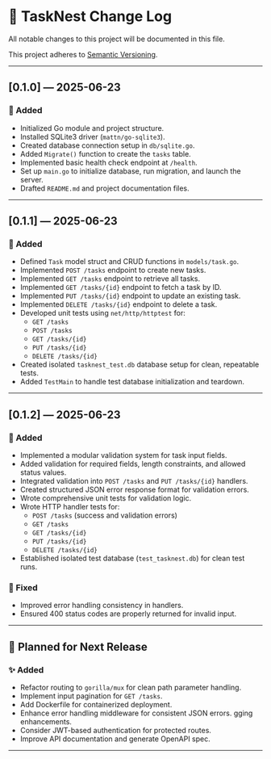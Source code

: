 # 📖 TaskNest Change Log

All notable changes to this project will be documented in this file.

This project adheres to [Semantic Versioning](https://semver.org/).

---

## [0.1.0] — 2025-06-23

### 🎉 Added
- Initialized Go module and project structure.
- Installed SQLite3 driver (`mattn/go-sqlite3`).
- Created database connection setup in `db/sqlite.go`.
- Added `Migrate()` function to create the `tasks` table.
- Implemented basic health check endpoint at `/health`.
- Set up `main.go` to initialize database, run migration, and launch the server.
- Drafted `README.md` and project documentation files.

---

## [0.1.1] — 2025-06-23

### 🎉 Added
- Defined `Task` model struct and CRUD functions in `models/task.go`.
- Implemented `POST /tasks` endpoint to create new tasks.
- Implemented `GET /tasks` endpoint to retrieve all tasks.
- Implemented `GET /tasks/{id}` endpoint to fetch a task by ID.
- Implemented `PUT /tasks/{id}` endpoint to update an existing task.
- Implemented `DELETE /tasks/{id}` endpoint to delete a task.
- Developed unit tests using `net/http/httptest` for:
  - `GET /tasks`
  - `POST /tasks`
  - `GET /tasks/{id}`
  - `PUT /tasks/{id}`
  - `DELETE /tasks/{id}`
- Created isolated `tasknest_test.db` database setup for clean, repeatable tests.
- Added `TestMain` to handle test database initialization and teardown.

---

## [0.1.2] — 2025-06-23

### 🎉 Added
- Implemented a modular validation system for task input fields.
- Added validation for required fields, length constraints, and allowed status values.
- Integrated validation into `POST /tasks` and `PUT /tasks/{id}` handlers.
- Created structured JSON error response format for validation errors.
- Wrote comprehensive unit tests for validation logic.
- Wrote HTTP handler tests for:
  - `POST /tasks` (success and validation errors)
  - `GET /tasks`
  - `GET /tasks/{id}`
  - `PUT /tasks/{id}`
  - `DELETE /tasks/{id}`
- Established isolated test database (`test_tasknest.db`) for clean test runs.

### 🔧 Fixed
- Improved error handling consistency in handlers.
- Ensured 400 status codes are properly returned for invalid input.

---

## 📌 Planned for Next Release

### ✨ Added
- Refactor routing to `gorilla/mux` for clean path parameter handling.
- Implement input pagination for `GET /tasks`.
- Add Dockerfile for containerized deployment.
- Enhance error handling middleware for consistent JSON errors.
gging enhancements.
- Consider JWT-based authentication for protected routes.
- Improve API documentation and generate OpenAPI spec.

---

